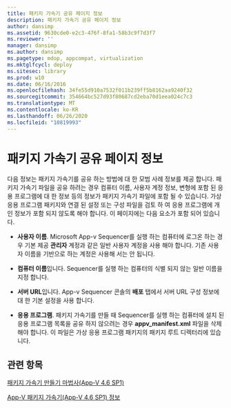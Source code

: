 ```yaml
---
title: 패키지 가속기 공유 페이지 정보
description: 패키지 가속기 공유 페이지 정보
author: dansimp
ms.assetid: 9630cde0-e2c3-476f-8fa1-58b3c9f7d3f7
ms.reviewer: ''
manager: dansimp
ms.author: dansimp
ms.pagetype: mdop, appcompat, virtualization
ms.mktglfcycl: deploy
ms.sitesec: library
ms.prod: w10
ms.date: 06/16/2016
ms.openlocfilehash: 34fe55d910a7532f011b239ff5b8162aa9240f32
ms.sourcegitcommit: 354664bc527d93f80687cd2eba70d1eea024c7c3
ms.translationtype: MT
ms.contentlocale: ko-KR
ms.lasthandoff: 06/26/2020
ms.locfileid: "10819993"
---
```

# 패키지 가속기 공유 페이지 정보


다음 정보는 패키지 가속기를 공유 하는 방법에 대 한 모범 사례 정보를 제공 합니다. 패키지 가속기 파일을 공유 하려는 경우 컴퓨터 이름, 사용자 계정 정보, 변형에 포함 된 응용 프로그램에 대 한 정보 등의 정보가 패키지 가속기 파일에 포함 될 수 있습니다. 가상 응용 프로그램 패키지와 연결 된 설정 또는 구성 파일을 검토 하 여 응용 프로그램에 개인 정보가 포함 되지 않도록 해야 합니다. 이 페이지에는 다음 요소가 포함 되어 있습니다.

-   **사용자 이름**. Microsoft App-v Sequencer를 실행 하는 컴퓨터에 로그온 하는 경우 기본 제공 **관리자** 계정과 같은 일반 사용자 계정을 사용 해야 합니다. 기존 사용자 이름을 기반으로 하는 계정은 사용해 서는 안 됩니다.

-   **컴퓨터 이름**입니다. Sequencer를 실행 하는 컴퓨터의 식별 되지 않는 일반 이름을 지정 합니다.

-   **서버 URL**입니다. App-v Sequencer 콘솔의 **배포** 탭에서 서버 URL 구성 정보에 대 한 기본 설정을 사용 합니다.

-   **응용 프로그램**. 패키지 가속기를 만들 때 Sequencer를 실행 하는 컴퓨터에 설치 된 응용 프로그램 목록을 공유 하지 않으려는 경우 **appv\_manifest.xml** 파일을 삭제 해야 합니다. 이 파일은 가상 응용 프로그램 패키지의 패키지 루트 디렉터리에 있습니다.

## 관련 항목


[패키지 가속기 만들기 마법사(App-V 4.6 SP1)](create-package-accelerator-wizard--appv-46-sp1-.md)

[App-V 패키지 가속기(App-V 4.6 SP1) 정보](about-app-v-package-accelerators--app-v-46-sp1-.md)

 

 





